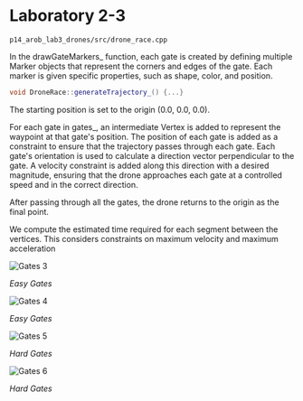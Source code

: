 # Laboratory 2-3


`p14_arob_lab3_drones/src/drone_race.cpp`

In the drawGateMarkers_ function, each gate is created by defining multiple Marker objects that represent the corners and edges of the gate. 
Each marker is given specific properties, such as shape, color, and position.


```c++
void DroneRace::generateTrajectory_() {...}
```

The starting position is set to the origin (0.0, 0.0, 0.0).

For each gate in gates_, an intermediate Vertex is added to represent the waypoint at that gate's position.
The position of each gate is added as a constraint to ensure that the trajectory passes through each gate.
Each gate's orientation is used to calculate a direction vector perpendicular to the gate. A velocity constraint is added along this direction with a desired magnitude, ensuring that the drone approaches each gate at a controlled speed and in the correct direction.

After passing through all the gates, the drone returns to the origin as the final point.

We compute the estimated time required for each segment between the vertices. This considers constraints on maximum velocity and maximum acceleration


![Gates 3](images/p3/gates3.png)

_Easy Gates_

![Gates 4](images/p3/gates4.png)

_Easy Gates_

![Gates 5](images/p3/gates5.png) 

_Hard Gates_ 

![Gates 6](images/p3/gates6.png) 

_Hard Gates_